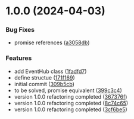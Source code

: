 # 1.0.0 (2024-04-03)


### Bug Fixes

* promise references ([a3058db](https://github.com/molvqingtai/timer/commit/a3058db35512c863217be9bc7da43d0fc2260e5f))


### Features

* add EventHub class ([1fadfd7](https://github.com/molvqingtai/timer/commit/1fadfd72e168449b48842012dae6859983e6f103))
* define structue ([171f169](https://github.com/molvqingtai/timer/commit/171f1693578435839714fbdad7b5c40812f22cf2))
* initial commit ([309b5cb](https://github.com/molvqingtai/timer/commit/309b5cb06d0c87b17581287818b578b9ca91112c))
* to be solved, promise equivalent ([399c3c4](https://github.com/molvqingtai/timer/commit/399c3c41d9635e3695f5c82620e06b39eb791051))
* version 1.0.0 refactoring completed ([367376f](https://github.com/molvqingtai/timer/commit/367376f1ec8a291c192c2dc3cf77c8d28f1e4793))
* version 1.0.0 refactoring completed ([8c74c65](https://github.com/molvqingtai/timer/commit/8c74c659bc0a16c623a3d8280abb18c1b40271aa))
* version 1.0.0 refactoring completed ([3cf6be5](https://github.com/molvqingtai/timer/commit/3cf6be55d92d879e368749d76e3c7fab7e9d597f))
